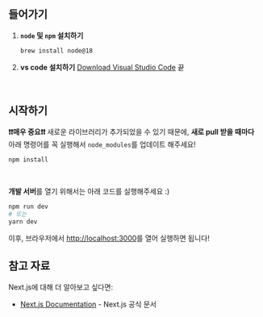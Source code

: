 ## 들어가기
1. **```node``` 및 ```npm``` 설치하기**
    ```bash
    brew install node@18
    ```
2. **vs code 설치하기**
  [Download Visual Studio Code](https://code.visualstudio.com/)
끝

<br>

## 시작하기
**❗️❗️매우 중요❗️❗️**
새로운 라이브러리가 추가되었을 수 있기 때문에, **새로 pull 받을 때마다** 아래 명령어를 꼭 실행해서 ```node_modules```를 업데이트 해주세요!

```bash
npm install
```
<br>

**개발 서버**를 열기 위해서는 아래 코드를 실행해주세요 :)
```bash
npm run dev
# 또는
yarn dev
```

이후, 브라우저에서 [http://localhost:3000](http://localhost:3000)를 열어 실행하면 됩니다!


## 참고 자료

Next.js에 대해 더 알아보고 싶다면:

- [Next.js Documentation](https://nextjs.org/docs) - Next.js 공식 문서
